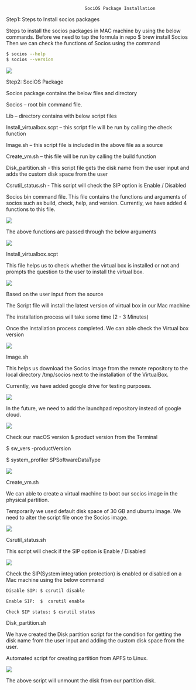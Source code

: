 
	                              SociOS Package Installation

Step1: Steps to Install socios packages

Steps to install the socios packages in MAC machine by using the below commands. Before we need to tap the formula in repo
			$ brew install Socios
Then we can check the functions of Socios using the command

```bash
$ socios --help
$ socios --version
```

<img src="https://i.ibb.co/Gc65Lm4/image-0.png">

Step2: SociOS Package

Socios package contains the below files and directory

Socios – root bin command file.

Lib – directory contains with below script files

Install_virtualbox.scpt – this script file will be run by calling the check function

Image.sh – this script file is included in the above file as a source

Create_vm.sh – this file will be run by calling the build function

Disk_partition.sh - this script file gets the disk name from the user input and adds the custom disk space from the user

Csrutil_status.sh -  This script will check the SIP option is Enable / Disabled

Socios bin command file.
This file contains the functions and arguments of socios such as build, check, help, and version. Currently, we have added 4 functions to this file.

<img src="https://i.ibb.co/t3SKk29/Screenshot-1.jpg">

The above functions are passed through the below arguments 

<img src="https://i.ibb.co/0t0rncg/Screenshot-2.jpg">

Install_virtualbox.scpt

This file helps us to check whether the virtual box is installed or not and prompts the question to the user to install the virtual box.

<img src="https://i.ibb.co/D4LwJSd/Screenshot-3.jpg">

Based on the user input from the source 

The Script file will install the latest version of virtual box in our Mac machine

The installation process will take some time (2 - 3 Minutes)

Once the installation process completed. We can able check the Virtual box version
 
<img src="https://i.ibb.co/Cbd6GVM/image-1.png">

Image.sh

This helps us download the Socios image from the remote repository to the local directory /tmp/socios next to the installation of the VirtualBox. 

Currently, we have added google drive for testing purposes.

<img src="https://i.ibb.co/JsT2rBP/image-2.png">

In the future, we need to add the launchpad repository instead of google cloud.

<img src="https://i.ibb.co/tH4BF3N/image-3.png">

Check our macOS version & product version from the Terminal

$ sw_vers -productVersion 

$ system_profiler SPSoftwareDataType

<img src="https://i.ibb.co/K0fHbFC/image-4.png">

Create_vm.sh

We can able to create a virtual machine to boot our socios image in the physical partition.

Temporarily we used default disk space of 30 GB and ubuntu image. We need to alter the script file once the Socios image.

<img src="https://i.ibb.co/HxrRK35/Screenshot-4.jpg">

Csrutil_status.sh

This script will check if the SIP option is Enable / Disabled

<img src="https://i.ibb.co/4phBQBM/image-5.png">

Check the SIP(System integration protection) is enabled or disabled on a Mac machine using the below command 

```bash
Disable SIP: $ csrutil disable

Enable SIP:  $  csrutil enable

Check SIP status: $ csrutil status
```

Disk_partition.sh

We have created the Disk partition script for the condition for getting the disk name from the user input and adding the custom disk space from the user.

Automated script for creating partition from APFS to Linux.

<img src="https://i.ibb.co/GC0zk7X/image-6.png">

The above script will unmount the disk from our partition disk.
